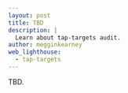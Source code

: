 ```yaml
---
layout: post
title: TBD
description: |
  Learn about tap-targets audit.
author: megginkearney
web_lighthouse:
  - tap-targets
---
```


TBD.